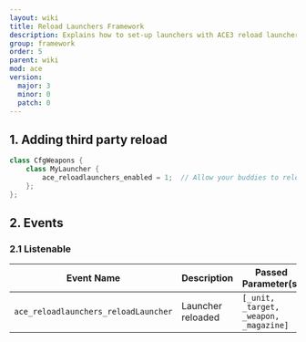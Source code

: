 ```yaml
---
layout: wiki
title: Reload Launchers Framework
description: Explains how to set-up launchers with ACE3 reload launchers system.
group: framework
order: 5
parent: wiki
mod: ace
version:
  major: 3
  minor: 0
  patch: 0
---
```


## 1. Adding third party reload

```cpp
class CfgWeapons {
    class MyLauncher {
        ace_reloadlaunchers_enabled = 1;  // Allow your buddies to reload your launcher (0-disabled, 1-enabled)
    };
};
```

## 2. Events

### 2.1 Listenable

| Event Name | Description | Passed Parameter(s) | Locality |
| ---------- | ----------- | ------------------- | -------- |
| `ace_reloadlaunchers_reloadLauncher` | Launcher reloaded | `[_unit, _target, _weapon, _magazine]` | Target |
